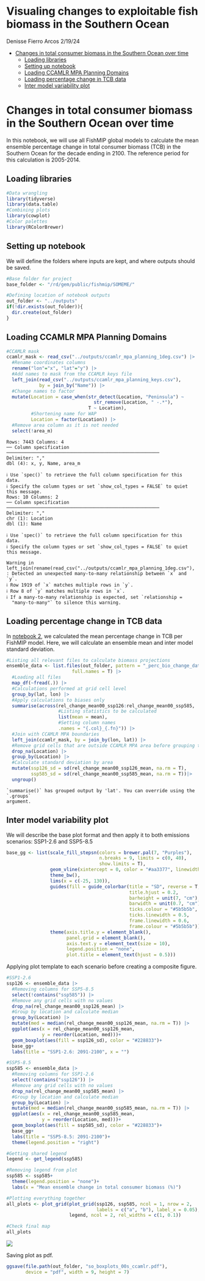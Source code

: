 Visualing changes to exploitable fish biomass in the Southern Ocean
================
Denisse Fierro Arcos
2/19/24

- <a
  href="#changes-in-total-consumer-biomass-in-the-southern-ocean-over-time"
  id="toc-changes-in-total-consumer-biomass-in-the-southern-ocean-over-time">Changes
  in total consumer biomass in the Southern Ocean over time</a>
  - <a href="#loading-libraries" id="toc-loading-libraries">Loading
    libraries</a>
  - <a href="#setting-up-notebook" id="toc-setting-up-notebook">Setting up
    notebook</a>
  - <a href="#loading-ccamlr-mpa-planning-domains"
    id="toc-loading-ccamlr-mpa-planning-domains">Loading CCAMLR MPA Planning
    Domains</a>
  - <a href="#loading-percentage-change-in-tcb-data"
    id="toc-loading-percentage-change-in-tcb-data">Loading percentage change
    in TCB data</a>
  - <a href="#inter-model-variability-plot"
    id="toc-inter-model-variability-plot">Inter model variability plot</a>

# Changes in total consumer biomass in the Southern Ocean over time

In this notebook, we will use all FishMIP global models to calculate the
mean ensemble percentage change in total consumer biomass (TCB) in the
Southern Ocean for the decade ending in 2100. The reference period for
this calculation is 2005-2014.

## Loading libraries

``` r
#Data wrangling
library(tidyverse)
library(data.table)
#Combining plots
library(cowplot)
#Color palettes
library(RColorBrewer)
```

## Setting up notebook

We will define the folders where inputs are kept, and where outputs
should be saved.

``` r
#Base folder for project
base_folder <- "/rd/gem/public/fishmip/SOMEME/"

#Defining location of notebook outputs
out_folder <- "../outputs"
if(!dir.exists(out_folder)){
  dir.create(out_folder)
}
```

## Loading CCAMLR MPA Planning Domains

``` r
#CCAMLR mask
ccamlr_mask <- read_csv("../outputs/ccamlr_mpa_planning_1deg.csv") |> 
  #Rename coordinates columns
  rename("lon"="x", "lat"="y") |> 
  #Add names to mask from the CCAMLR keys file
  left_join(read_csv("../outputs/ccamlr_mpa_planning_keys.csv"),
            by = join_by("Name")) |> 
  #Change names to factor
  mutate(Location = case_when(str_detect(Location, "Peninsula") ~
                                str_remove(Location, " -.*"),
                              T ~ Location),
         #Shortening name for WAP
         Location = factor(Location)) |> 
  #Remove area column as it is not needed
  select(!area_m)
```

    Rows: 7443 Columns: 4
    ── Column specification ────────────────────────────────────────────────────────
    Delimiter: ","
    dbl (4): x, y, Name, area_m

    ℹ Use `spec()` to retrieve the full column specification for this data.
    ℹ Specify the column types or set `show_col_types = FALSE` to quiet this message.
    Rows: 10 Columns: 2
    ── Column specification ────────────────────────────────────────────────────────
    Delimiter: ","
    chr (1): Location
    dbl (1): Name

    ℹ Use `spec()` to retrieve the full column specification for this data.
    ℹ Specify the column types or set `show_col_types = FALSE` to quiet this message.

    Warning in left_join(rename(read_csv("../outputs/ccamlr_mpa_planning_1deg.csv"), : Detected an unexpected many-to-many relationship between `x` and `y`.
    ℹ Row 1919 of `x` matches multiple rows in `y`.
    ℹ Row 8 of `y` matches multiple rows in `x`.
    ℹ If a many-to-many relationship is expected, set `relationship =
      "many-to-many"` to silence this warning.

## Loading percentage change in TCB data

In [notebook
2](https://github.com/Fish-MIP/SOMEME/blob/main/scripts/02_Mapping_changes_SO.md),
we calculated the mean percentage change in TCB per FishMIP model. Here,
we will calculate an ensemble mean and inter model standard deviation.

``` r
#Listing all relevant files to calculate biomass projections
ensemble_data <- list.files(out_folder, pattern = "_perc_bio_change_data_map.csv", 
                        full.names = T) |> 
  #Loading all files
  map_df(~fread(.)) |> 
  #Calculations performed at grid cell level
  group_by(lat, lon) |> 
  #Apply calculations to biases only
  summarise(across(rel_change_mean00_ssp126:rel_change_mean00_ssp585, 
                   #Listing statistics to be calculated
                   list(mean = mean), 
                   #Setting column names
                   .names = "{.col}_{.fn}")) |> 
  #Join with CCAMLR MPA boundaries
  left_join(ccamlr_mask, by = join_by(lon, lat)) |>
  #Remove grid cells that are outside CCAMLR MPA area before grouping them
  drop_na(Location) |> 
  group_by(Location) |> 
  #Calculate standard deviation by area
  mutate(ssp126_sd = sd(rel_change_mean00_ssp126_mean, na.rm = T),
         ssp585_sd = sd(rel_change_mean00_ssp585_mean, na.rm = T))|> 
  ungroup()
```

    `summarise()` has grouped output by 'lat'. You can override using the `.groups`
    argument.

## Inter model variability plot

We will describe the base plot format and then apply it to both
emissions scenarios: SSP1-2.6 and SSP5-8.5

``` r
base_gg <- list(scale_fill_stepsn(colors = brewer.pal(7, "Purples"),
                                  n.breaks = 9, limits = c(0, 40),
                                  show.limits = T),
                geom_vline(xintercept = 0, color = "#aa3377", linewidth = 0.75),
                theme_bw(),
                lims(x = c(-25, 130)),
                guides(fill = guide_colorbar(title = "SD", reverse = T,
                                             title.hjust = 0.2,
                                             barheight = unit(7, "cm"),
                                             barwidth = unit(0.7, "cm"),
                                             ticks.colour = "#5b5b5b", 
                                             ticks.linewidth = 0.5, 
                                             frame.linewidth = 0.6,
                                             frame.colour = "#5b5b5b")),
                theme(axis.title.y = element_blank(), 
                      panel.grid = element_blank(), 
                      axis.text.y = element_text(size = 10), 
                      legend.position = "none", 
                      plot.title = element_text(hjust = 0.5)))
```

Applying plot template to each scenario before creating a composite
figure.

``` r
#SSP1-2.6
ssp126 <- ensemble_data |> 
  #Removing columns for SSP5-8.5
  select(!contains("ssp585")) |> 
  #Remove any grid cells with no values
  drop_na(rel_change_mean00_ssp126_mean) |> 
  #Group by location and calculate median
  group_by(Location) |> 
  mutate(med = median(rel_change_mean00_ssp126_mean, na.rm = T)) |>
  ggplot(aes(x = rel_change_mean00_ssp126_mean, 
             y = reorder(Location, med)))+
  geom_boxplot(aes(fill = ssp126_sd), color = "#228833")+
  base_gg+
  labs(title = "SSP1-2.6: 2091-2100", x = "")

#SSP5-8.5 
ssp585 <- ensemble_data |> 
  #Removing columns for SSP1-2.6
  select(!contains("ssp126")) |> 
  #Remove any grid cells with no values
  drop_na(rel_change_mean00_ssp585_mean) |> 
  #Group by location and calculate median
  group_by(Location) |> 
  mutate(med = median(rel_change_mean00_ssp585_mean, na.rm = T)) |>
  ggplot(aes(x = rel_change_mean00_ssp585_mean, 
             y = reorder(Location, med)))+
  geom_boxplot(aes(fill = ssp585_sd), color = "#228833")+
  base_gg+
  labs(title = "SSP5-8.5: 2091-2100")+
  theme(legend.position = "right")

#Getting shared legend
legend <- get_legend(ssp585)

#Removing legend from plot
ssp585 <- ssp585+
  theme(legend.position = "none")+
  labs(x = "Mean ensemble change in total consumer biomass (%)")

#Plotting everything together
all_plots <- plot_grid(plot_grid(ssp126, ssp585, ncol = 1, nrow = 2, 
                                 labels = c("a", "b"), label_x = 0.05),
                       legend, ncol = 2, rel_widths = c(1, 0.1))

#Check final map
all_plots
```

![](03_Plotting_tcb_change_SO_files/figure-commonmark/unnamed-chunk-6-1.png)

Saving plot as pdf.

``` r
ggsave(file.path(out_folder, "so_boxplots_00s_ccamlr.pdf"), 
       device = "pdf", width = 9, height = 7)
```

